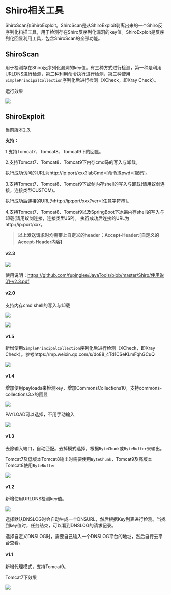 # Shiro相关工具
ShiroScan和ShiroExploit。ShiroScan是从ShiroExploit剥离出来的一个Shiro反序列化扫描工具，用于检测存在Shiro反序列化漏洞的key值。ShiroExploit是反序列化回显利用工具，包含ShiroScan的全部功能。



## ShiroScan

用于检测存在Shiro反序列化漏洞的key值。有三种方式进行检测，第一种是利用URLDNS进行检测，第二种利用命令执行进行检测，第三种使用`SimplePrincipalCollection`序列化后进行检测（XCheck，即Xray Check）。

运行效果

![](../images/Shiro/ShiroScan.png)

## ShiroExploit

当前版本2.3.

**支持：**

 1.支持Tomcat7、Tomcat8、Tomcat9下的回显。

 2.支持Tomcat7、Tomcat8、Tomcat9下内存cmd马的写入与卸载。

 执行成功访问的URL为http://ip:port/xxx?labCmd=[命令]&pwd=[密码]。

 3.支持Tomcat7、Tomcat8、Tomcat9下蚁剑内存shell的写入与卸载(请用蚁剑连接，连接类型CUSTOM)。 

执行成功后连接的URL为http://ip:port/xxx?ver=[任意字符串]。

 4.支持Tomcat7、Tomcat8、Tomcat9以及SpringBoot下冰蝎内存shell的写入与卸载(请用蚁剑连接，连接类型JSP)。 执行成功后连接的URL为http://ip:port/xxx。

> **以上发送请求时均需带上自定义的header：Accept-Header:[自定义的Accept-Header内容]**





#### v2.3

![](../images/Shiro/v23_1.png)

使用说明：https://github.com/fupinglee/JavaTools/blob/master/Shiro/使用说明-v2.3.pdf

#### v2.0

支持内存cmd shell的写入与卸载

![](../images/Shiro/ShiroExploit-04.png)

![](../images/Shiro/ShiroExploit-05.png)





#### v1.5

新增使用`SimplePrincipalCollection`序列化后进行检测（XCheck，即Xray Check）。参考https://mp.weixin.qq.com/s/do88_4Td1CSeKLmFqhGCuQ

![](../images/Shiro/9.png)

#### v1.4

增加使用payloads来检测key，增加CommonsCollections10，支持commons-collections3.x的回显

![](../images/Shiro/7.png)

PAYLOAD可以选择，不用手动输入

![](../images/Shiro/8.png)

#### v1.3

去除输入端口，自动匹配。去掉模式选择，根据`ByteChunk`或`ByteBuffer`来输出。

Tomcat7及低版本Tomcat8输出时需要使用`ByteChunk`，Tomcat9及高版本Tomcat8使用`ByteBuffer`

![](../images/Shiro/6.png)

#### v1.2

新增使用URLDNS检测key值。

![](../images/Shiro/5.png)



选择默认DNSLOG时会自动生成一个DNSURL，然后根据Key列表进行检测。当找到key值时，任务结束，可以看到DNSLOG的请求记录。

选择自定义DNSLOG时，需要自己输入一个DNSLOG平台的地址，然后自行去平台查看。

#### v1.1

新增代理模式，支持Tomcat9。

Tomcat7下效果

![](../images/Shiro/1.png)

